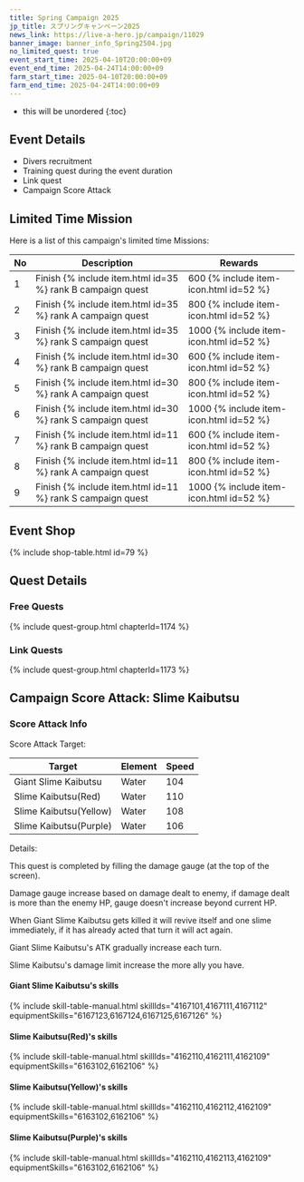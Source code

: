```yaml
---
title: Spring Campaign 2025
jp_title: スプリングキャンペーン2025
news_link: https://live-a-hero.jp/campaign/11029
banner_image: banner_info_Spring2504.jpg
no_limited_quest: true
event_start_time: 2025-04-10T20:00:00+09
event_end_time: 2025-04-24T14:00:00+09
farm_start_time: 2025-04-10T20:00:00+09
farm_end_time: 2025-04-24T14:00:00+09
---
```


* this will be unordered
{:toc}

## Event Details

- Divers recruitment
- Training quest during the event duration
- Link quest
- Campaign Score Attack

## Limited Time Mission

Here is a list of this campaign's limited time Missions:

| No | Description | Rewards |
|----|-----------------------------------------------------------|----------------|
| 1  | Finish {% include item.html id=35 %} rank B campaign quest | 600 {% include item-icon.html id=52 %} |
| 2  | Finish {% include item.html id=35 %} rank A campaign quest | 800 {% include item-icon.html id=52 %} |
| 3  | Finish {% include item.html id=35 %} rank S campaign quest | 1000 {% include item-icon.html id=52 %} |
| 4  | Finish {% include item.html id=30 %} rank B campaign quest | 600 {% include item-icon.html id=52 %} |
| 5  | Finish {% include item.html id=30 %} rank A campaign quest | 800 {% include item-icon.html id=52 %} |
| 6  | Finish {% include item.html id=30 %} rank S campaign quest | 1000 {% include item-icon.html id=52 %} |
| 7  | Finish {% include item.html id=11 %} rank B campaign quest | 600 {% include item-icon.html id=52 %} |
| 8  | Finish {% include item.html id=11 %} rank A campaign quest | 800 {% include item-icon.html id=52 %} |
| 9  | Finish {% include item.html id=11 %} rank S campaign quest | 1000 {% include item-icon.html id=52 %} |

## Event Shop

{% include shop-table.html id=79 %}

## Quest Details

### Free Quests

{% include quest-group.html chapterId=1174 %}

### Link Quests

{% include quest-group.html chapterId=1173 %}

## Campaign Score Attack: Slime Kaibutsu

### Score Attack Info

Score Attack Target: 

| Target  | Element                                     | Speed     |
|---------|---------------------------------------------|----------------|
|Giant Slime Kaibutsu|Water|104|
|Slime Kaibutsu(Red)|Water|110|
|Slime Kaibutsu(Yellow)|Water|108|
|Slime Kaibutsu(Purple)|Water|106|

Details:

This quest is completed by filling the damage gauge (at the top of the screen).

Damage gauge increase based on damage dealt to enemy, if damage dealt is more than the enemy HP, gauge doesn't increase beyond current HP.

When Giant Slime Kaibutsu gets killed it will revive itself and one slime immediately, if it has already acted that turn it will act again.

Giant Slime Kaibutsu's ATK gradually increase each turn.

Slime Kaibutsu's damage limit increase the more ally you have.

#### Giant Slime Kaibutsu's skills

{% include skill-table-manual.html skillIds="4167101,4167111,4167112" equipmentSkills="6167123,6167124,6167125,6167126" %}

#### Slime Kaibutsu(Red)'s skills

{% include skill-table-manual.html skillIds="4162110,4162111,4162109" equipmentSkills="6163102,6162106" %}

#### Slime Kaibutsu(Yellow)'s skills

{% include skill-table-manual.html skillIds="4162110,4162112,4162109" equipmentSkills="6163102,6162106" %}

#### Slime Kaibutsu(Purple)'s skills

{% include skill-table-manual.html skillIds="4162110,4162113,4162109" equipmentSkills="6163102,6162106" %}
